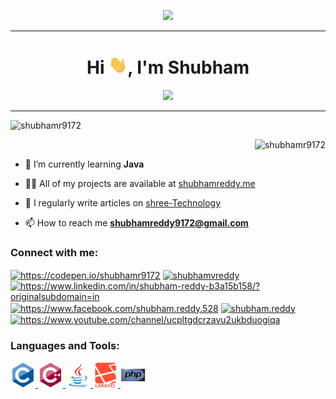 <p align="center">
  <img src="https://github.com/thompsonemerson/thompsonemerson/raw/master/cover-thompson.png" height="200"/>
</p>
<hr>

<h1 align="center">Hi <img src="https://raw.githubusercontent.com/ABSphreak/ABSphreak/master/gifs/Hi.gif" width="30px">, I'm Shubham</h1>
<p align="center">
  <a href="https://github.com/DenverCoder1/readme-typing-svg"><img src="https://readme-typing-svg.herokuapp.com?lines=Computer+Science+Student;Full+Stack+Web+Developer;DS%20|%20AI%20|%20ML%20Enthusiast;Graphic%20Designer;Always%20learning%20new%20things&center=true&width=500&height=50"></a>
</p>
<hr/>

<p align="left"> <img src="https://komarev.com/ghpvc/?username=shubhamr9172&label=Profile%20views&color=0e75b6&style=flat" alt="shubhamr9172" /> </p>

<p>&nbsp;<img align="right" src="https://github-readme-stats.vercel.app/api?username=shubhamr9172&show_icons=true&locale=en" alt="shubhamr9172" /></p>

- 🌱 I’m currently learning **Java**

- 👨‍💻 All of my projects are available at [shubhamreddy.me](https://shubhamr9172.github.io/Responsive-Portfolio-using-HTML-CSS/)

- 📝 I regularly write articles on [shree-Technology](https://shree-technology.blogspot.com/)

- 📫 How to reach me **shubhamreddy9172@gmail.com**

<h3 align="left">Connect with me:</h3>
<p align="left">
<a href="https://codepen.io/https://codepen.io/shubhamr9172" target="blank"><img align="center" src="https://raw.githubusercontent.com/rahuldkjain/github-profile-readme-generator/master/src/images/icons/Social/codepen.svg" alt="https://codepen.io/shubhamr9172" height="30" width="40" /></a>
<a href="https://twitter.com/shubhamvreddy" target="blank"><img align="center" src="https://raw.githubusercontent.com/rahuldkjain/github-profile-readme-generator/master/src/images/icons/Social/twitter.svg" alt="shubhamvreddy" height="30" width="40" /></a>
<a href="https://linkedin.com/in/https://www.linkedin.com/in/shubham-reddy-b3a15b158/?originalsubdomain=in" target="blank"><img align="center" src="https://raw.githubusercontent.com/rahuldkjain/github-profile-readme-generator/master/src/images/icons/Social/linked-in-alt.svg" alt="https://www.linkedin.com/in/shubham-reddy-b3a15b158/?originalsubdomain=in" height="30" width="40" /></a>
<a href="https://fb.com/https://www.facebook.com/shubham.reddy.528" target="blank"><img align="center" src="https://raw.githubusercontent.com/rahuldkjain/github-profile-readme-generator/master/src/images/icons/Social/facebook.svg" alt="https://www.facebook.com/shubham.reddy.528" height="30" width="40" /></a>
<a href="https://instagram.com/shubham.reddy" target="blank"><img align="center" src="https://raw.githubusercontent.com/rahuldkjain/github-profile-readme-generator/master/src/images/icons/Social/instagram.svg" alt="shubham.reddy" height="30" width="40" /></a>
<a href="https://www.youtube.com/c/https://www.youtube.com/channel/ucpltgdcrzavu2ukbduogiqa" target="blank"><img align="center" src="https://raw.githubusercontent.com/rahuldkjain/github-profile-readme-generator/master/src/images/icons/Social/youtube.svg" alt="https://www.youtube.com/channel/ucpltgdcrzavu2ukbduogiqa" height="30" width="40" /></a>


<h3 align="left">Languages and Tools:</h3>
<p align="left"> <a href="https://www.cprogramming.com/" target="_blank"> <img src="https://raw.githubusercontent.com/devicons/devicon/master/icons/c/c-original.svg" alt="c" width="40" height="40"/> </a> <a href="https://www.w3schools.com/cpp/" target="_blank"> <img src="https://raw.githubusercontent.com/devicons/devicon/master/icons/cplusplus/cplusplus-original.svg" alt="cplusplus" width="40" height="40"/> </a> <a href="https://www.java.com" target="_blank"> <img src="https://raw.githubusercontent.com/devicons/devicon/master/icons/java/java-original.svg" alt="java" width="40" height="40"/> </a> <a href="https://laravel.com/" target="_blank"> <img src="https://raw.githubusercontent.com/devicons/devicon/master/icons/laravel/laravel-plain-wordmark.svg" alt="laravel" width="40" height="40"/> </a> <a href="https://www.php.net" target="_blank"> <img src="https://raw.githubusercontent.com/devicons/devicon/master/icons/php/php-original.svg" alt="php" width="40" height="40"/> </a> </p>
</p>

